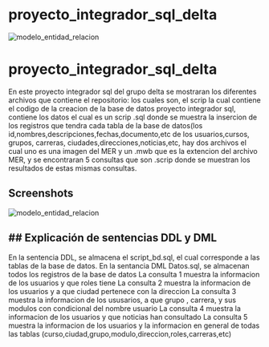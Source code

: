 # proyecto_integrador_sql_delta
![modelo_entidad_relacion](https://user-images.githubusercontent.com/105289424/179334978-60b95c96-224d-406a-8140-58ad1ff772bb.jpg)
# proyecto_integrador_sql_delta

En este proyecto integrador sql del grupo delta se mostraran los diferentes archivos que contiene el repositorio: los cuales son, el scrip la cual 
contiene el codigo de la creacion de la base de datos proyecto integrador sql, contiene los datos el cual es un scrip .sql donde se muestra la insercion de los registros
que tendra cada tabla de la base de datos(los id,nombres,descripciones,fechas,documento,etc de los usuarios,cursos, grupos, carreras, ciudades,direcciones,noticias,etc,
hay dos archivos el cual uno es una imagen del MER y un .mwb que es la extencion del archivo MER, y se encontraran 5 consultas que son .scrip donde se muestran
los resultados de estas mismas consultas.  

## Screenshots

![modelo_entidad_relacion](https://user-images.githubusercontent.com/105289424/179334978-60b95c96-224d-406a-8140-58ad1ff772bb.jpg)

## ## Explicación de sentencias DDL y DML
En la sentencia DDL, se almacena el script_bd.sql, el cual corresponde a las tablas de la base de datos.
En la sentancia DML Datos.sql, se almacenan todos los registros de la base de datos
La consulta 1 muestra la informacion de los usuarios y que roles tiene
La consulta 2 muestra la informacion de los usuarios y a que ciudad pertenece con la direccion 
La consulta 3 muestra la informacion de los ususarios, a que grupo , carrera, y sus modulos con condicional del nombre usuario
La consulta 4 muestra la informacion de los usuarios y que noticias han consultado
La consulta 5 muestra la informacion de los usuarios y la informacion en general de todas las tablas (curso,ciudad,grupo,modulo,direccion,roles,carreras,etc)

